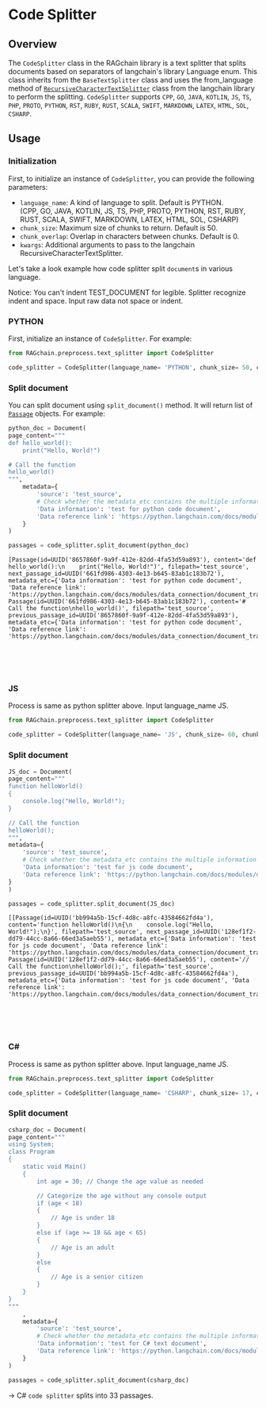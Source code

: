# Code Splitter

## Overview

The `CodeSplitter` class in the RAGchain library is a text splitter that splits documents based on separators of langchain's library Language enum.
This class inherits from the `BaseTextSplitter` class and uses the from_language method of [`RecursiveCharacterTextSplitter`](https://python.langchain.com/docs/modules/data_connection/document_transformers/text_splitters/code_splitter) class from the langchain library to perform the splitting.
`CodeSplitter` supports `CPP`, `GO`, `JAVA`, `KOTLIN`, `JS`, `TS`, `PHP`, `PROTO`, `PYTHON`, `RST`, `RUBY`, `RUST`, `SCALA`, `SWIFT`, `MARKDOWN`, `LATEX`, `HTML`, `SOL`, `CSHARP`.


## Usage

### Initialization

First, to initialize an instance of `CodeSplitter`, you can provide the following parameters: <br>
- `language_name`: A kind of language to split. Default is PYTHON.<br>
  (CPP, GO, JAVA, KOTLIN, JS, TS, PHP, PROTO, PYTHON, RST, RUBY, RUST, SCALA, SWIFT, MARKDOWN, LATEX, HTML, SOL, CSHARP)
- `chunk_size`: Maximum size of chunks to return. Default is 50. 
- `chunk_overlap`: Overlap in characters between chunks. Default is 0.
- `kwargs`: Additional arguments to pass to the langchain RecursiveCharacterTextSplitter.

Let's take a look example how code splitter split `document`s in various language.

Notice: You can't indent TEST_DOCUMENT for legible. Splitter recognize indent and space. Input raw data not space or indent.

### PYTHON

First, initialize an instance of `CodeSplitter`. For example:

```Python
from RAGchain.preprocess.text_splitter import CodeSplitter

code_splitter = CodeSplitter(language_name= 'PYTHON', chunk_size= 50, chunk_overlap= 0)
```

### Split document

You can split document using `split_document()` method. It will return list of [`Passage`](https://nomadamas.github.io/RAGchain/build/html/RAGchain.schema.html#module-RAGchain.schema.passage) objects. For example:

```Python
python_doc = Document(
page_content="""
def hello_world():
    print("Hello, World!")

# Call the function
hello_world()
""",
    metadata={
        'source': 'test_source',
        # Check whether the metadata_etc contains the multiple information from the TEST DOCUMENT metadatas or not.
        'Data information': 'test for python code document',
        'Data reference link': 'https://python.langchain.com/docs/modules/data_connection/document_transformers/text_splitters/code_splitter#python'
    }
)

passages = code_splitter.split_document(python_doc)
```
```
[Passage(id=UUID('8657860f-9a9f-412e-82dd-4fa53d59a893'), content='def hello_world():\n    print("Hello, World!")', filepath='test_source', next_passage_id=UUID('661fd986-4303-4e13-b645-83ab1c183b72'), metadata_etc={'Data information': 'test for python code document', 'Data reference link': 'https://python.langchain.com/docs/modules/data_connection/document_transformers/text_splitters/code_splitter#python'}), 
Passage(id=UUID('661fd986-4303-4e13-b645-83ab1c183b72'), content='# Call the function\nhello_world()', filepath='test_source', previous_passage_id=UUID('8657860f-9a9f-412e-82dd-4fa53d59a893'), metadata_etc={'Data information': 'test for python code document', 'Data reference link': 'https://python.langchain.com/docs/modules/data_connection/document_transformers/text_splitters/code_splitter#python'})]
```

<br>
<br>
<br>

### JS

Process is same as python splitter above. Input language_name JS.

```Python
from RAGchain.preprocess.text_splitter import CodeSplitter

code_splitter = CodeSplitter(language_name= 'JS', chunk_size= 60, chunk_overlap= 0)
```

### Split document

```python
JS_doc = Document(
page_content="""
function helloWorld()
{
    console.log("Hello, World!");
}

// Call the function
helloWorld();
""",
metadata={
    'source': 'test_source',
    # Check whether the metadata_etc contains the multiple information from the TEST DOCUMENT metadatas or not.
    'Data information': 'test for js code document',
    'Data reference link': 'https://python.langchain.com/docs/modules/data_connection/document_transformers/text_splitters/code_splitter#js',
}
)

passages = code_splitter.split_document(JS_doc)
```
```
[[Passage(id=UUID('bb994a5b-15cf-4d8c-a8fc-43584662fd4a'), content='function helloWorld()\n{\n    console.log("Hello, World!");\n}', filepath='test_source', next_passage_id=UUID('128ef1f2-dd79-44cc-8a66-66ed3a5aeb55'), metadata_etc={'Data information': 'test for js code document', 'Data reference link': 'https://python.langchain.com/docs/modules/data_connection/document_transformers/text_splitters/code_splitter#js'}), 
Passage(id=UUID('128ef1f2-dd79-44cc-8a66-66ed3a5aeb55'), content='// Call the function\nhelloWorld();', filepath='test_source', previous_passage_id=UUID('bb994a5b-15cf-4d8c-a8fc-43584662fd4a'), metadata_etc={'Data information': 'test for js code document', 'Data reference link': 'https://python.langchain.com/docs/modules/data_connection/document_transformers/text_splitters/code_splitter#js'})]
```

<br>
<br>
<br>

### C#

Process is same as python splitter above. Input language_name JS.

```Python
from RAGchain.preprocess.text_splitter import CodeSplitter

code_splitter = CodeSplitter(language_name= 'CSHARP', chunk_size= 17, chunk_overlap= 0)
```

### Split document

```python
csharp_doc = Document(
page_content="""
using System;
class Program
{
    static void Main()
    {
        int age = 30; // Change the age value as needed

        // Categorize the age without any console output
        if (age < 18)
        {
            // Age is under 18
        }
        else if (age >= 18 && age < 65)
        {
            // Age is an adult
        }
        else
        {
            // Age is a senior citizen
        }
    }
}
"""
    ,
    metadata={
        'source': 'test_source',
        # Check whether the metadata_etc contains the multiple information from the TEST DOCUMENT metadatas or not.
        'Data information': 'test for C# text document',
        'Data reference link': 'https://python.langchain.com/docs/modules/data_connection/document_transformers/text_splitters/code_splitter#c',
    }
)

passages = code_splitter.split_document(csharp_doc)
```

-> C# `code splitter` splits into 33 passages.

